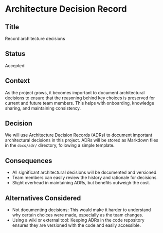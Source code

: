# Architecture Decision Record

## Title
Record architecture decisions

## Status
Accepted

## Context
As the project grows, it becomes important to document architectural decisions to ensure that the reasoning behind key choices is preserved for current and future team members. This helps with onboarding, knowledge sharing, and maintaining consistency.

## Decision
We will use Architecture Decision Records (ADRs) to document important architectural decisions in this project. ADRs will be stored as Markdown files in the `docs/adr/` directory, following a simple template.

## Consequences
- All significant architectural decisions will be documented and versioned.
- Team members can easily review the history and rationale for decisions.
- Slight overhead in maintaining ADRs, but benefits outweigh the cost.

## Alternatives Considered
- Not documenting decisions: This would make it harder to understand why certain choices were made, especially as the team changes.
- Using a wiki or external tool: Keeping ADRs in the code repository ensures they are versioned with the code and easily accessible. 